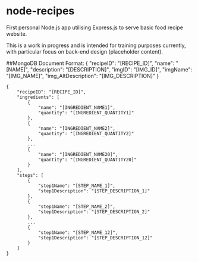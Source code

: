 # node-recipes
First personal Node.js app utilising Express.js to serve basic food recipe website.

This is a work in progress and is intended for training purposes currently, with particular focus on back-end design (placeholder content).

##MongoDB Document Format:
    {
        "recipeID": "[RECIPE_ID]",
        "name": "[NAME]",
        "description": "[DESCRIPTION]",
        "imgID": "[IMG_ID]",
        "imgName": "[IMG_NAME]",
        "img_AltDescription": "[IMG_DESCRIPTION]"
    }

    {
        "recipeID": "[RECIPE_ID]",
        "ingredients": [
            {
                "name": "[INGREDIENT_NAME1]",
                "quantity": "[INGREDIENT_QUANTITY1]"
            },
            {
                "name": "[INGREDIENT_NAME2]",
                "quantity": "[INGREDIENT_QUANTITY2]"
            },
            ...
            {
                "name": "[INGREDIENT_NAME20]",
                "quantity": "[INGREDIENT_QUANTITY20]"
            }
        ],
        "steps": [
            {
                "step1Name": "[STEP_NAME_1]",
                "step1Description": "[STEP_DESCRIPTION_1]"
            },
            {
                "step1Name": "[STEP_NAME_2]",
                "step1Description": "[STEP_DESCRIPTION_2]"
            },
            ...
            {
                "step1Name": "[STEP_NAME_12]",
                "step1Description": "[STEP_DESCRIPTION_12]"
            }
        ]
    }
